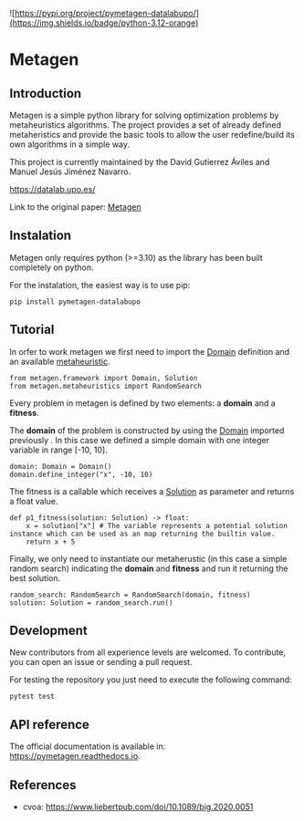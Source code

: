 ![https://pypi.org/project/pymetagen-datalabupo/](https://img.shields.io/badge/python-3.12-orange) 
# Metagen 

## Introduction
Metagen is a simple python library for solving optimization problems by metaheuristics algorithms. The project provides a set of already defined metaheristics and provide the basic tools to allow the user redefine/build its own algorithms in a simple way.

This project is currently maintained by the David Gutierrez Áviles and Manuel Jesús Jiménez Navarro.

https://datalab.upo.es/

Link to the original paper: [Metagen](https://example.com)

## Instalation

Metagen only requires python (>=3.10) as the library has been built completely on python.

For the instalation, the easiest way is to use pip:

    pip install pymetagen-datalabupo


## Tutorial

In orfer to work metagen we first need to import the [Domain](https://pymetagen.readthedocs.io/en/latest/domain/domain.html#metagen.framework.Domain) definition and an available [metaheuristic](https://pymetagen.readthedocs.io/en/latest/metaheuristics/index.html).  

    from metagen.framework import Domain, Solution
    from metagen.metaheuristics import RandomSearch

Every problem in metagen is defined by two elements: a **domain** and a **fitness**.

The **domain** of the problem is constructed by using the [Domain](https://pymetagen.readthedocs.io/en/latest/domain/domain.html#metagen.framework.Domain) imported previously . In this case we defined a simple domain with one integer variable in range [-10, 10].

    domain: Domain = Domain()
    domain.define_integer("x", -10, 10)

The fitness is a callable which receives a [Solution](https://pymetagen.readthedocs.io/en/latest/solution/solution.html) as parameter and returns a float value.

    def p1_fitness(solution: Solution) -> float:
        x = solution["x"] # The variable represents a potential solution instance which can be used as an map returning the builtin value.
        return x + 5

Finally, we only need to instantiate our metaherustic (in this case a simple random search) indicating the **domain** and **fitness** and run it returning the best solution.

    random_search: RandomSearch = RandomSearch(domain, fitness)
    solution: Solution = random_search.run()


## Development

New contributors from all experience levels are welcomed. To contribute, you can open an issue or sending a pull request.

For testing the repository you just need to execute the following command:

    pytest test

## API reference

The official documentation is available in: https://pymetagen.readthedocs.io.

## References

* cvoa: https://www.liebertpub.com/doi/10.1089/big.2020.0051